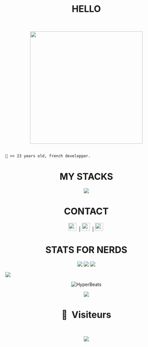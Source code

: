 <h1 align="center">HELLO</h1>

<p align="center">
  <br><br>
  <img height="350" src="https://i.imgur.com/3ibcwMn.gif">
  <br><br>
</p>


```diff
👤 >> 23 years old, french developper.
```
<h1 align="center">MY STACKS</h1>
<p align="center"> 

<img  src="https://skillicons.dev/icons?i=js,html,css,debian,discord,docker,eclipse,git,github,grafana,java,nginx,npm,postgres,py,redhat,tailwind,ubuntu,vercel,vscode,windows,yarn,wordpress,powershell,githubactions,react,jquery,kali,laravel,linux">
</p>
<h1 align="center">CONTACT</h1>

<p align="center"> 
  <code><img height="25" src="https://github.com/gauravghongde/social-icons/blob/master/PNG/Color/Twitter.png"></code>&nbsp; |
  <code><img height="25" src="https://github.com/dmhendricks/signature-social-icons/blob/master/icons/round-flat-filled/65px/discord.png"></code>&nbsp; |
  <code><img height="25" src="https://github.com/gauravghongde/social-icons/blob/master/PNG/Color/Telegram.png"></code>&nbsp;
</p>

<h1 align="center">STATS FOR NERDS</h1>
<p align="center">
  <img src="https://img.shields.io/github/followers/HyperBeats?style=social">
  <img src="https://img.shields.io/github/stars/HyperBeats?style=social">
  <img src="https://komarev.com/ghpvc/?username=HyperBeats&color=blue">
</p>

<img src="https://github-readme-activity-graph.vercel.app/graph?username=HyperBeats&theme=react-dark">

<p align="center"> <img align="center" src="https://github-readme-stats-tan-eta.vercel.app/api?username=HyperBeats&show_icons=true&include_all_commits=true&show_icons=true&title_color=fff&icon_color=79ff97&text_color=9f9f9f&bg_color=151515" alt="HyperBeats" /> </p>

<p align="center"> <img align="center" src="https://github-readme-stats-tan-eta.vercel.app/api/top-langs/?username=HyperBeats&layout=compact&show_icons=true&title_color=fff&icon_color=79ff97&text_color=9f9f9f&bg_color=151515" /></p>

<h1 align="center">👀 &nbsp;Visiteurs</h1>
<br>
<p align="center">
  <img src="https://profile-counter.glitch.me/HyperBeats/count.svg" />
</p>
<br>

